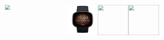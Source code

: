 <img src="https://github-readme-stats.vercel.app/api?username=avicoder&show_icons=true&hide=stars&count_private=true" align="left"/>
<img src="https://images.youracclaim.com/images/6a254dad-77e5-4e71-8049-94e5c7a15981/azure-fundamentals-600x600.png" align="right" height="100px" width="100px"/>
<img src="https://images.youracclaim.com/images/1ad16b6f-2c71-4a2e-ae74-ec69c4766039/azure-security-engineer-associate600x600.png" align="right" height="100px" width="100px"/>
<img src="https://raw.githubusercontent.com/avicoder/Dual-TZ/master/Dual-TZ.png" align="right" height="100px" width="100px"/>


